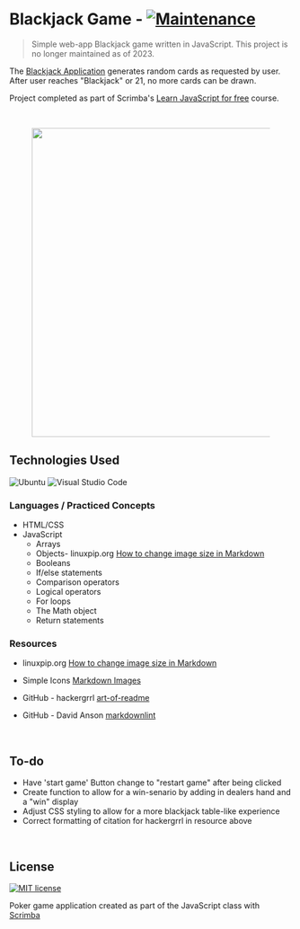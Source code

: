 
# Blackjack  Game - [![Maintenance](https://img.shields.io/badge/Maintained%3F-no-red.svg)](https://bitbucket.org/lbesson/ansi-colors)

> Simple web-app Blackjack game written in JavaScript. This project is no longer maintained as of 2023.

The [Blackjack Application](elaborate-palmier-dc5f07.netlify.app/) generates random cards as requested by user. After user reaches "Blackjack" or 21, no more cards can be drawn.

Project completed as part of Scrimba's [Learn JavaScript for free](https://scrimba.com/learn/learnjavascript) course.

</br>

<figure><img src="img/Screenshot_20221201_142735.png" width="550" alt></figure>

## Technologies Used

![Ubuntu](https://img.shields.io/badge/--E95420?logo=ubuntu&logoColor=ffffff) ![Visual Studio Code](https://img.shields.io/badge/--006ACC?logo=visual%20studio%20code&logoColor=ffffff)

### Languages / Practiced Concepts

- HTML/CSS
- JavaScript
  - Arrays
  - Objects- linuxpip.org [How to change image size in Markdown](https://linuxpip.org/markdown-change-image-size/)
  - Booleans
  - If/else statements
  - Comparison operators
  - Logical operators
  - For loops
  - The Math object
  - Return statements

### Resources

- linuxpip.org [How to change image size in Markdown](https://linuxpip.org/markdown-change-image-size/)

- Simple Icons  [Markdown Images](https://simpleicons.org/)

- GitHub - hackergrrl [art-of-readme](https://github.com/hackergrrl/art-of-readme)

- GitHub - David Anson [markdownlint](https://github.com/DavidAnson/markdownlint/blob/main/doc/Rules.md#md033)

</br>

## To-do

- Have 'start game' Button change to "restart game" after being clicked
- Create function to allow for a win-senario by adding in dealers hand and a "win" display
- Adjust CSS styling to allow for a more blackjack table-like experience
- Correct formatting of citation for hackergrrl in resource above

</br>

## License

[![MIT license](https://img.shields.io/badge/License-MIT-blue.svg)](https://lbesson.mit-license.org/)

Poker game application created as part of the JavaScript class with [Scrimba](https://scrimba.com/)
